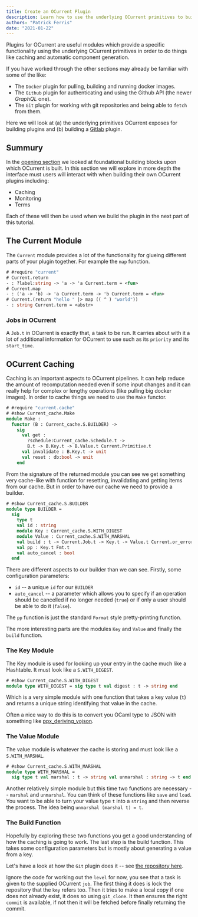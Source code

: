```yaml
---
title: Create an OCurrent Plugin
description: Learn how to use the underlying OCurrent primitives to build a new plugin
authors: "Patrick Ferris"
date: "2021-01-22"
---
```


Plugins for OCurrent are useful modules which provide a specific functionality using the underlying OCurrent primitives in order to do things like caching and automatic component generation.

If you have worked through the other sections may already be familiar with some of the like:

-   The `Docker` plugin for pulling, building and running docker images.
-   The `Github` plugin for authenticating and using the Github API (the newer _GraphQL_ one).
-   The `Git` plugin for working with git repositories and being able to `fetch` from them.

Here we will look at (a) the underlying primitives OCurrent exposes for building plugins and (b) building a [Gitlab](https://about.gitlab.com/) plugin.

## Summury

In the [opening section](/introduction-to-incrementalism-in-ocurrent) we looked at foundational building blocks upon which OCurrent is built. In this section we will explore in more depth the interface must users will interact with when building their own OCurrent plugins including:

-   Caching
-   Monitoring
-   Terms

Each of these will then be used when we build the plugin in the next part of this tutorial.

## The Current Module

The `Current` module provides a lot of the functionality for glueing different parts of your plugin together. For example the `map` function.

```ocaml env=ocurrent
# #require "current"
# Current.return
- : ?label:string -> 'a -> 'a Current.term = <fun>
# Current.map
- : ('a -> 'b) -> 'a Current.term -> 'b Current.term = <fun>
# Current.(return "hello " |> map (( ^ ) "world"))
- : string Current.term = <abstr>
```

### Jobs in OCurrent

A `Job.t` in OCurrent is exactly that, a task to be run. It carries about with it a lot of additional information for OCurrent to use such as its `priority` and its `start_time`.

## OCurrent Caching

Caching is an important aspects to OCurrent pipelines. It can help reduce the amount of recomputation needed even if some input changes and it can really help for complex or lengthy operations (like pulling big docker images). In order to cache things we need to use the `Make` functor.

```ocaml env=ocurrent
# #require "current.cache"
# #show Current_cache.Make
module Make :
  functor (B : Current_cache.S.BUILDER) ->
    sig
      val get :
        ?schedule:Current_cache.Schedule.t ->
        B.t -> B.Key.t -> B.Value.t Current.Primitive.t
      val invalidate : B.Key.t -> unit
      val reset : db:bool -> unit
    end
```

From the signature of the returned module you can see we get something very cache-like with function for resetting, invalidating and getting items from our cache. But in order to have our cache we need to provide a builder.

```ocaml env=ocurrent
# #show Current_cache.S.BUILDER
module type BUILDER =
  sig
    type t
    val id : string
    module Key : Current_cache.S.WITH_DIGEST
    module Value : Current_cache.S.WITH_MARSHAL
    val build : t -> Current.Job.t -> Key.t -> Value.t Current.or_error Lwt.t
    val pp : Key.t Fmt.t
    val auto_cancel : bool
  end
```

There are different aspects to our builder than we can see. Firstly, some configuration parameters:

-   `id` -- a unique `id` for our `BUILDER`
-   `auto_cancel` -- a parameter which allows you to specify if an operation should be cancelled if no longer needed (`true`) or if only a user should be able to do it (`false`).

The `pp` function is just the standard `Format` style pretty-printing function.

The more interesting parts are the modules `Key` and `Value` and finally the `build` function.

### The Key Module

The Key module is used for looking up your entry in the cache much like a Hashtable. It must look like a `S.WITH_DIGEST`.

```ocaml env=ocurrent
# #show Current_cache.S.WITH_DIGEST
module type WITH_DIGEST = sig type t val digest : t -> string end
```

Which is a very simple module with one function that takes a key value (`t`) and returns a unique string identifying that value in the cache.

Often a nice way to do this is to convert you OCaml type to JSON with something like [ppx_deriving_yojson](https://github.com/ocaml-ppx/ppx_deriving_yojson).

### The Value Module

The value module is whatever the cache is storing and must look like a `S.WITH_MARSHAL`.

```ocaml env=ocurrent
# #show Current_cache.S.WITH_MARSHAL
module type WITH_MARSHAL =
  sig type t val marshal : t -> string val unmarshal : string -> t end
```

Another relatively simple module but this time two functions are necessary -- `marshal` and `unmarshal`. You can think of these functions like `save` and `load`. You want to be able to turn your value type `t` into a `string` and then reverse the process. The idea being `unmarshal (marshal t) = t`.

### The Build Function

Hopefully by exploring these two functions you get a good understanding of how the caching is going to work. The last step is the build function. This takes some configuration parameters but is mostly about generating a value from a key.

Let's have a look at how the `Git` plugin does it -- see [the repository here](https://github.com/ocurrent/ocurrent/blob/b5391e4ad2c1fd5c4de79665bd536559cec40d0d/plugins/git/current_git.ml#L22).

Ignore the code for working out the `level` for now, you see that a task is given to the supplied OCurrent `job`. The first thing it does is lock the repository that the `key` refers too. Then it tries to make a local copy if one does not already exist, it does so using `git_clone`. It then ensures the right `commit` is available, if not then it will be fetched before finally returning the commit.
